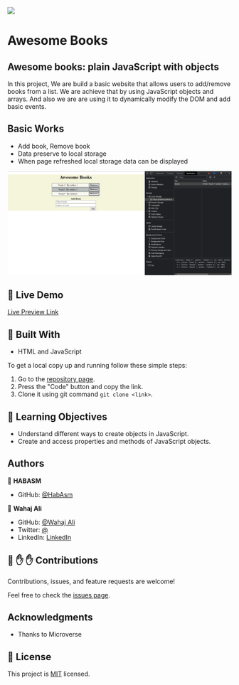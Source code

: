![](https://img.shields.io/badge/Microverse-blueviolet)

# Awesome Books
## Awesome books: plain JavaScript with objects

In this project, We are build a basic website that allows users to add/remove books from a list. We are achieve that by using JavaScript objects and arrays. And also we are are using it to dynamically modify the DOM and add basic events.

## Basic Works
 - Add book, Remove book
 - Data preserve to local storage
 - When page refreshed local storage data can be displayed

 ![screenshot](/screenhots/1.png)

## :red_circle: Live Demo

[Live Preview Link](https://habasm.github.io/awsomebooks/)

## :hammer: Built With

- HTML and JavaScript

To get a local copy up and running follow these simple steps:

1. Go to the [repository page](https://github.com/habasm/awsomebooks/pull/1).
2. Press the "Code" button and copy the link.
3. Clone it using git command `git clone <link>`.

## :blue_book: Learning Objectives

- Understand different ways to create objects in JavaScript.
- Create and access properties and methods of JavaScript objects.

## Authors

👤 **HABASM**

- GitHub: [@HabAsm](https://github.com/HABASM)

👤 **Wahaj Ali**

- GitHub: [@Wahaj Ali](https://github.com/Wahaj-Ali)
- Twitter: [@](https://twitter.com/Ali96Wahaj)
- LinkedIn: [LinkedIn](https://www.linkedin.com/in/wahaj-ali96/)


## 🤝 :raised_hand: :raised_hand: Contributions

Contributions, issues, and feature requests are welcome!

Feel free to check the [issues page](https://github.com/habasm/portfolio/issues).

## Acknowledgments

- Thanks to Microverse

## 📝 License

This project is [MIT](LICENSE) licensed.